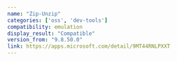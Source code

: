 ```yaml
---
name: "Zip-Unzip"
categories: ['oss', 'dev-tools']
compatibility: emulation
display_result: "Compatible"
version_from: "9.8.50.0"
link: https://apps.microsoft.com/detail/9MT44RNLPXXT
---
```

